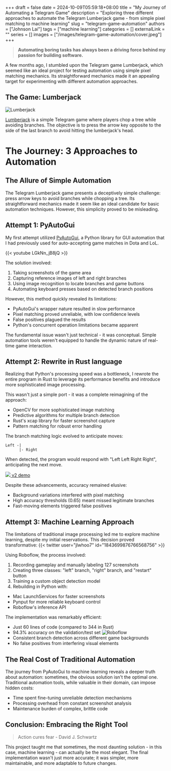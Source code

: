 +++ 
draft = false
date = 2024-10-09T05:59:18+08:00
title = "My Journey of Automating a Telegram Game"
description = "Exploring three different approaches to automate the Telegram Lumberjack game - from simple pixel matching to machine learning"
slug = "telegram-game-automation"
authors = ["Johnson Lai"]
tags = ["machine learning"]
categories = []
externalLink = ""
series = []
images = ["/images/telegram-game-automation/cover.jpeg"]
+++

> **Automating boring tasks has always been a driving force behind my passion for building software.**

A few months ago, I stumbled upon the Telegram game Lumberjack, which seemed like an ideal project for testing automation using simple pixel matching mechanics. Its straightforward mechanics made it an appealing target for experimenting with different automation approaches.



## The Game: Lumberjack

![Lumberjack](/images/telegram-game-automation/lumberjack.jpg)

[Lumberjack](https://t.me/gamebot?game=LumberJack) is a simple Telegram game where players chop a tree while avoiding branches. The objective is to press the arrow key opposite to the side of the last branch to avoid hitting the lumberjack's head.

# The Journey: 3 Approaches to Automation

## The Allure of Simple Automation

The Telegram Lumberjack game presents a deceptively simple challenge: press arrow keys to avoid branches while chopping a tree. Its straightforward mechanics made it seem like an ideal candidate for basic automation techniques. However, this simplicity proved to be misleading.

## Attempt 1: PyAutoGui

My first attempt utilized [PyAutoGui](https://pyautogui.readthedocs.io/en/latest/), a Python library for GUI automation that I had previously used for auto-accepting game matches in Dota and LoL.

{{< youtube LGkNn_jB8jQ >}}

The solution involved:

1. Taking screenshots of the game area
2. Capturing reference images of left and right branches
3. Using image recognition to locate branches and game buttons
4. Automating keyboard presses based on detected branch positions

However, this method quickly revealed its limitations:

- PyAutoGui's wrapper nature resulted in slow performance
- Pixel matching proved unreliable, with low confidence levels
- False positives plagued the results
- Python's concurrent operation limitations became apparent

The fundamental issue wasn't just technical - it was conceptual. Simple automation tools weren't equipped to handle the dynamic nature of real-time game interaction.

## Attempt 2: Rewrite in Rust language

Realizing that Python's processing speed was a bottleneck, I rewrote the entire program in Rust to leverage its performance benefits and introduce more sophisticated image processing.

This wasn't just a simple port - it was a complete reimagining of the approach:
- OpenCV for more sophisticated image matching
- Predictive algorithms for multiple branch detection
- Rust's xcap library for faster screenshot capture
- Pattern matching for robust error handling

The branch matching logic evolved to anticipate moves:
```
Left -|
      |- Right
```

When detected, the program would respond with "Left Left Right Right", anticipating the next move.

[![](/images/telegram-game-automation/v2.jpeg) v2 demo](https://twitter.com/jlwhoo7/status/1843699941241393295)

Despite these advancements, accuracy remained elusive:
- Background variations interfered with pixel matching
- High accuracy thresholds (0.65) meant missed legitimate branches
- Fast-moving elements triggered false positives

## Attempt 3: Machine Learning Approach

The limitations of traditional image processing led me to explore machine learning, despite my initial reservations. This decision proved transformative:
{{< twitter user="jlwhoo7" id="1843699876766568756" >}}

Using Roboflow, the process involved:

1. Recording gameplay and manually labeling 127 screenshots
2. Creating three classes: "left" branch, "right" branch, and "restart" button
3. Training a custom object detection model
4. Rebuilding in Python with:
- Mac LaunchServices for faster screenshots
- Pynput for more reliable keyboard control
- Roboflow's inference API

The implementation was remarkably efficient:

- Just 60 lines of code (compared to 344 in Rust)
- 94.3% accuracy on the validation/test set
![Roboflow](/images/telegram-game-automation/roboflow.png)
- Consistent branch detection across different game backgrounds
- No false positives from interfering visual elements

## The Real Cost of Traditional Automation
The journey from PyAutoGui to machine learning reveals a deeper truth about automation: sometimes, the obvious solution isn't the optimal one. Traditional automation tools, while valuable in their domain, can impose hidden costs:

- Time spent fine-tuning unreliable detection mechanisms
- Processing overhead from constant screenshot analysis
- Maintenance burden of complex, brittle code

## Conclusion: Embracing the Right Tool

> Action cures fear - David J. Schwartz

This project taught me that sometimes, the most daunting solution - in this case, machine learning - can actually be the most elegant. The final implementation wasn't just more accurate; it was simpler, more maintainable, and more adaptable to future changes.
